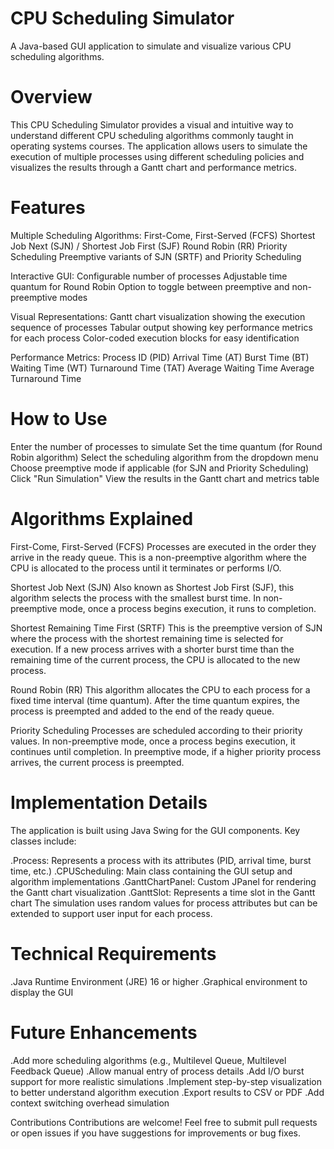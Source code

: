 # CPU Scheduling Simulator
A Java-based GUI application to simulate and visualize various CPU scheduling algorithms.

# Overview
This CPU Scheduling Simulator provides a visual and intuitive way to understand different CPU scheduling algorithms commonly taught in operating systems courses. The application allows users to simulate the execution of multiple processes using different scheduling policies and visualizes the results through a Gantt chart and performance metrics.

# Features

Multiple Scheduling Algorithms:
First-Come, First-Served (FCFS)
Shortest Job Next (SJN) / Shortest Job First (SJF)
Round Robin (RR)
Priority Scheduling
Preemptive variants of SJN (SRTF) and Priority Scheduling

Interactive GUI:
Configurable number of processes
Adjustable time quantum for Round Robin
Option to toggle between preemptive and non-preemptive modes

Visual Representations:
Gantt chart visualization showing the execution sequence of processes
Tabular output showing key performance metrics for each process
Color-coded execution blocks for easy identification

Performance Metrics:
Process ID (PID)
Arrival Time (AT)
Burst Time (BT)
Waiting Time (WT)
Turnaround Time (TAT)
Average Waiting Time
Average Turnaround Time



# How to Use

Enter the number of processes to simulate
Set the time quantum (for Round Robin algorithm)
Select the scheduling algorithm from the dropdown menu
Choose preemptive mode if applicable (for SJN and Priority Scheduling)
Click "Run Simulation"
View the results in the Gantt chart and metrics table

# Algorithms Explained
First-Come, First-Served (FCFS)
Processes are executed in the order they arrive in the ready queue. This is a non-preemptive algorithm where the CPU is allocated to the process until it terminates or performs I/O.

Shortest Job Next (SJN)
Also known as Shortest Job First (SJF), this algorithm selects the process with the smallest burst time. In non-preemptive mode, once a process begins execution, it runs to completion.

Shortest Remaining Time First (SRTF)
This is the preemptive version of SJN where the process with the shortest remaining time is selected for execution. If a new process arrives with a shorter burst time than the remaining time of the current process, the CPU is allocated to the new process.

Round Robin (RR)
This algorithm allocates the CPU to each process for a fixed time interval (time quantum). After the time quantum expires, the process is preempted and added to the end of the ready queue.

Priority Scheduling
Processes are scheduled according to their priority values. In non-preemptive mode, once a process begins execution, it continues until completion. In preemptive mode, if a higher priority process arrives, the current process is preempted.

# Implementation Details
The application is built using Java Swing for the GUI components. Key classes include:

.Process: Represents a process with its attributes (PID, arrival time, burst time, etc.)
.CPUScheduling: Main class containing the GUI setup and algorithm implementations
.GanttChartPanel: Custom JPanel for rendering the Gantt chart visualization
.GanttSlot: Represents a time slot in the Gantt chart
The simulation uses random values for process attributes but can be extended to support user input for each process.

# Technical Requirements
.Java Runtime Environment (JRE) 16 or higher
.Graphical environment to display the GUI

# Future Enhancements
.Add more scheduling algorithms (e.g., Multilevel Queue, Multilevel Feedback Queue)
.Allow manual entry of process details
.Add I/O burst support for more realistic simulations
.Implement step-by-step visualization to better understand algorithm execution
.Export results to CSV or PDF
.Add context switching overhead simulation

Contributions
Contributions are welcome! Feel free to submit pull requests or open issues if you have suggestions for improvements or bug fixes.
